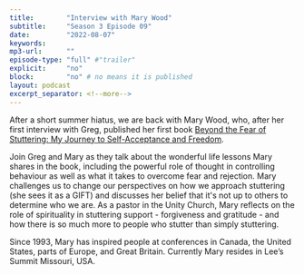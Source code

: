 ```yaml
---
title:        "Interview with Mary Wood"
subtitle:     "Season 3 Episode 09"
date:         "2022-08-07"
keywords:
mp3-url:      ""
episode-type: "full" #"trailer"
explicit:     "no"
block:        "no" # no means it is published
layout: podcast
excerpt_separator: <!--more-->
---
```



After a short summer hiatus, we are back with Mary Wood, who, after her first interview with Greg, published her first book [Beyond the Fear of Stuttering: My Journey to Self-Acceptance and Freedom](https://read.amazon.ca/kp/embed?asin=B09VF4ZQFP&preview=newtab&linkCode=kpe&ref_=cm_sw_r_kb_dp_VT6KHWATT6SP1Z6YN56K).

Join Greg and Mary as they talk about the wonderful life lessons Mary shares in the book, including the powerful role of thought in controlling behaviour as well as what it takes to overcome fear and rejection. Mary challenges us to change our perspectives on how we approach stuttering (she sees it as a GIFT) and discusses her belief that it's not up to others to determine who we are. As a pastor in the Unity Church, Mary reflects on the role of spirituality in stuttering support - forgiveness and gratitude - and how there is so much more to people who stutter than simply stuttering.

Since 1993, Mary has inspired people at conferences in Canada, the United States, parts of Europe, and Great Britain. Currently Mary resides in Lee’s Summit Missouri, USA.
